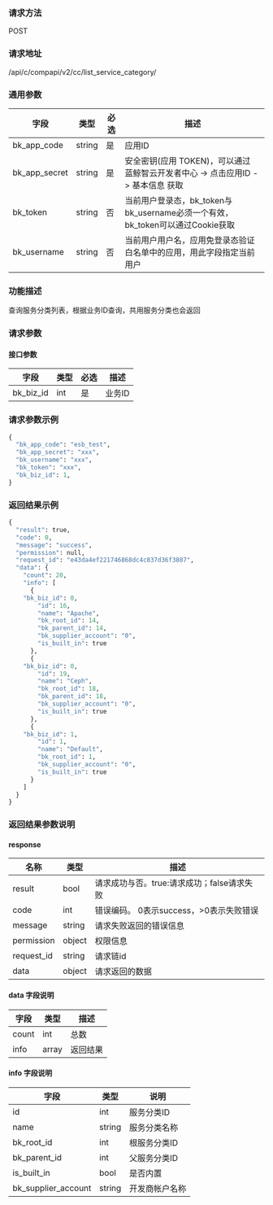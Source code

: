
### 请求方法

POST


### 请求地址

/api/c/compapi/v2/cc/list_service_category/


### 通用参数

| 字段 | 类型 | 必选 |  描述 |
|-----------|------------|--------|------------|
| bk_app_code  |  string    | 是 | 应用ID     |
| bk_app_secret|  string    | 是 | 安全密钥(应用 TOKEN)，可以通过 蓝鲸智云开发者中心 -> 点击应用ID -> 基本信息 获取 |
| bk_token     |  string    | 否 | 当前用户登录态，bk_token与bk_username必须一个有效，bk_token可以通过Cookie获取 |
| bk_username  |  string    | 否 | 当前用户用户名，应用免登录态验证白名单中的应用，用此字段指定当前用户 |


### 功能描述

查询服务分类列表，根据业务ID查询，共用服务分类也会返回

### 请求参数



#### 接口参数

| 字段                 |  类型      | 必选	   |  描述                 |
|----------------------|------------|--------|-----------------------|
| bk_biz_id           | int    | 是   | 业务ID         |

### 请求参数示例

```python
{
  "bk_app_code": "esb_test",
  "bk_app_secret": "xxx",
  "bk_username": "xxx",
  "bk_token": "xxx",
  "bk_biz_id": 1,
}
```

### 返回结果示例

```python
{
  "result": true,
  "code": 0,
  "message": "success",
  "permission": null,
  "request_id": "e43da4ef221746868dc4c837d36f3807",
  "data": {
    "count": 20,
    "info": [
      {
	"bk_biz_id": 0,
        "id": 16,
        "name": "Apache",
        "bk_root_id": 14,
        "bk_parent_id": 14,
        "bk_supplier_account": "0",
        "is_built_in": true
      },
      {
	"bk_biz_id": 0,
        "id": 19,
        "name": "Ceph",
        "bk_root_id": 18,
        "bk_parent_id": 18,
        "bk_supplier_account": "0",
        "is_built_in": true
      },
      {
	"bk_biz_id": 1,
        "id": 1,
        "name": "Default",
        "bk_root_id": 1,
        "bk_supplier_account": "0",
        "is_built_in": true
      }
    ]
  }
}
```

### 返回结果参数说明

#### response

| 名称  | 类型  | 描述 |
|---|---|---|
| result | bool | 请求成功与否。true:请求成功；false请求失败 |
| code | int | 错误编码。 0表示success，>0表示失败错误 |
| message | string | 请求失败返回的错误信息 |
| permission    | object | 权限信息    |
| request_id    | string | 请求链id    |
| data | object | 请求返回的数据 |

#### data 字段说明

| 字段|类型|描述|
|---|---|---|
|count|int|总数|
|info|array|返回结果|

#### info 字段说明

| 字段|类型|说明|
|---|---|---|
|id|int|服务分类ID|
|name|string|服务分类名称|
|bk_root_id|int|根服务分类ID|
|bk_parent_id|int|父服务分类ID|
|is_built_in|bool|是否内置|
|bk_supplier_account | string |开发商帐户名称|